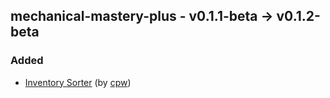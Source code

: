 ## mechanical-mastery-plus - v0.1.1-beta -> v0.1.2-beta

### Added

  * [Inventory Sorter](https://www.curseforge.com/minecraft/mc-mods/inventory-sorter) (by [cpw](https://www.curseforge.com/members/cpw/projects))

